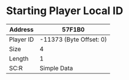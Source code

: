 #  Starting Player Local ID
Address   | 57F1B0
----------|-------------
Player ID | -11373 (Byte Offset: 0)
Size 	  | 4
Length 	  | 1
SC:R      | Simple Data


